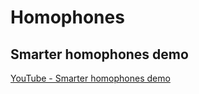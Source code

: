 # Homophones

## Smarter homophones demo

[YouTube - Smarter homophones demo](https://youtu.be/CitgPIoot2E)
